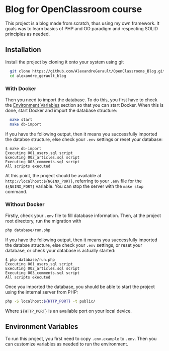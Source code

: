 
# Blog for OpenClassroom course

This project is a blog made from scratch, thus using my own framework. It goals was to learn basics of PHP and OO paradigm and respecting SOLID principles as needed.


## Installation


Install the project by cloning it onto your system using git

```bash
  git clone https://github.com/AlexandreGerault/OpenClassrooms_Blog.git alexandre_gerault_blog
  cd alexandre_gerault_blog
```

### With Docker

Then you need to import the database. To do this, you first have to check the [Environment Variables](#environment-variables) section so that you can start Docker. When this is done, start Docker and import the database structure:
```bash
  make start
  make db-import
```
If you have the following output, then it means you successfully imported the databse structure, else check your `.env` settings or reset your database:
```
$ make db-import
Executing 001_users.sql script
Executing 002_articles.sql script
Executing 003_comments.sql script
All scripts executed
```

At this point, the project should be available at `http://localhost:${NGINX_PORT}`, referring to your `.env` file for the `${NGINX_PORT}` variable.
You can stop the server with the `make stop` command.
### Without Docker

Firstly, check your `.env` file to fill database information. Then, at the project root directory, run the migration with
```bash
php database/run.php
```
If you have the following output, then it means you successfully imported the databse structure, else check your `.env` settings, or reset your database, or check your database is actually started:
```
$ php database/run.php
Executing 001_users.sql script
Executing 002_articles.sql script
Executing 003_comments.sql script
All scripts executed
```

Once you imported the database, you should be able to start the project using the internal server from PHP:
```bash
php -S localhost:${HTTP_PORT} -t public/
```
Where `${HTTP_PORT}` is an available port on your local device.
## Environment Variables

To run this project, you first need to copy `.env.example` to `.env`. Then you can customize variables as needed to run the environment.
  
